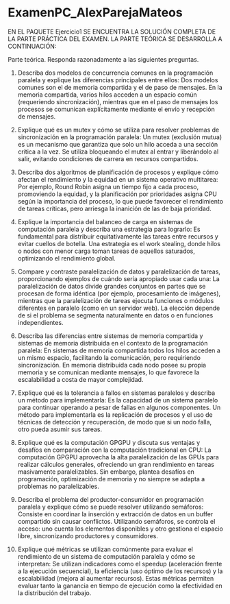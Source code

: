 # ExamenPC_AlexParejaMateos

EN EL PAQUETE Ejercicio1 SE ENCUENTRA LA SOLUCIÓN COMPLETA DE LA PARTE PRÁCTICA DEL EXAMEN. LA PARTE TEÓRICA SE DESARROLLA A CONTINUACIÓN: 

Parte teórica. Responda razonadamente a las siguientes preguntas.

1.	Describa dos modelos de concurrencia comunes en la programación paralela y explique las diferencias principales entre ellos:
Dos modelos comunes son el de memoria compartida y el de paso de mensajes. En la memoria compartida, varios hilos acceden a un espacio común (requeriendo sincronización), mientras que en el paso de mensajes los procesos se comunican explícitamente mediante el envío y recepción de mensajes.

2.	Explique qué es un mutex y cómo se utiliza para resolver problemas de sincronización en la programación paralela:
Un mutex (exclusión mutua) es un mecanismo que garantiza que solo un hilo acceda a una sección crítica a la vez. Se utiliza bloqueando el mutex al entrar y liberándolo al salir, evitando condiciones de carrera en recursos compartidos.

3.	Describa dos algoritmos de planificación de procesos y explique cómo afectan el rendimiento y la equidad en un sistema operativo multitarea:
Por ejemplo, Round Robin asigna un tiempo fijo a cada proceso, promoviendo la equidad, y la planificación por prioridades asigna CPU según la importancia del proceso, lo que puede favorecer el rendimiento de tareas críticas, pero arriesga la inanición de las de baja prioridad.

4.	Explique la importancia del balanceo de carga en sistemas de computación paralela y describa una estrategia para lograrlo:
Es fundamental para distribuir equitativamente las tareas entre recursos y evitar cuellos de botella. Una estrategia es el work stealing, donde hilos o nodos con menor carga toman tareas de aquellos saturados, optimizando el rendimiento global.

5.	Compare y contraste paralelización de datos y paralelización de tareas, proporcionando ejemplos de cuándo sería apropiado usar cada una:
La paralelización de datos divide grandes conjuntos en partes que se procesan de forma idéntica (por ejemplo, procesamiento de imágenes), mientras que la paralelización de tareas ejecuta funciones o módulos diferentes en paralelo (como en un servidor web). La elección depende de si el problema se segmenta naturalmente en datos o en funciones independientes.

6.	Describa las diferencias entre sistemas de memoria compartida y sistemas de memoria distribuida en el contexto de la programación paralela:
En sistemas de memoria compartida todos los hilos acceden a un mismo espacio, facilitando la comunicación, pero requiriendo sincronización. En memoria distribuida cada nodo posee su propia memoria y se comunican mediante mensajes, lo que favorece la escalabilidad a costa de mayor complejidad.

7.	Explique qué es la tolerancia a fallos en sistemas paralelos y describa un método para implementarla:
Es la capacidad de un sistema paralelo para continuar operando a pesar de fallas en algunos componentes. Un método para implementarla es la replicación de procesos y el uso de técnicas de detección y recuperación, de modo que si un nodo falla, otro pueda asumir sus tareas.

8.	Explique qué es la computación GPGPU y discuta sus ventajas y desafíos en comparación con la computación tradicional en CPU:
La computación GPGPU aprovecha la alta paralelización de las GPUs para realizar cálculos generales, ofreciendo un gran rendimiento en tareas masivamente paralelizables. Sin embargo, plantea desafíos en programación, optimización de memoria y no siempre se adapta a problemas no paralelizables.
	
9.	Describa el problema del productor-consumidor en programación paralela y explique cómo se puede resolver utilizando semáforos:
Consiste en coordinar la inserción y extracción de datos en un buffer compartido sin causar conflictos. Utilizando semáforos, se controla el acceso: uno cuenta los elementos disponibles y otro gestiona el espacio libre, sincronizando productores y consumidores.

10.	Explique qué métricas se utilizan comúnmente para evaluar el rendimiento de un sistema de computación paralela y cómo se interpretan:
Se utilizan indicadores como el speedup (aceleración frente a la ejecución secuencial), la eficiencia (uso óptimo de los recursos) y la escalabilidad (mejora al aumentar recursos). Estas métricas permiten evaluar tanto la ganancia en tiempo de ejecución como la efectividad en la distribución del trabajo.
